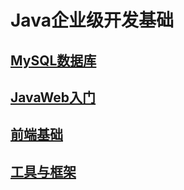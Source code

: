 # Java企业级开发基础

## [MySQL数据库](mysql/index.md)

## [JavaWeb入门](javaweb/index.md)

## [前端基础](front-end/index.md)

## [工具与框架](frameworks/index.md)

